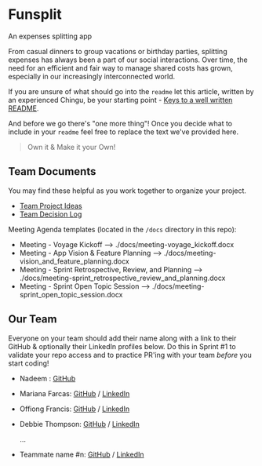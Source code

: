 # Funsplit

An expenses splitting app

From casual dinners to group vacations or birthday parties, splitting expenses has always been a part of our social interactions. Over time, the need for an efficient and fair way to manage shared costs has grown, especially in our increasingly interconnected world.


If you are unsure of what should go into the `readme` let this article,
written by an experienced Chingu, be your starting point - 
[Keys to a well written README](https://tinyurl.com/yk3wubft).

And before we go there's "one more thing"! Once you decide what to include
in your `readme` feel free to replace the text we've provided here.

> Own it & Make it your Own!

## Team Documents

You may find these helpful as you work together to organize your project.

- [Team Project Ideas](./docs/team_project_ideas.md)
- [Team Decision Log](./docs/team_decision_log.md)

Meeting Agenda templates (located in the `/docs` directory in this repo):

- Meeting - Voyage Kickoff --> ./docs/meeting-voyage_kickoff.docx
- Meeting - App Vision & Feature Planning --> ./docs/meeting-vision_and_feature_planning.docx
- Meeting - Sprint Retrospective, Review, and Planning --> ./docs/meeting-sprint_retrospective_review_and_planning.docx
- Meeting - Sprint Open Topic Session --> ./docs/meeting-sprint_open_topic_session.docx

## Our Team

Everyone on your team should add their name along with a link to their GitHub
& optionally their LinkedIn profiles below. Do this in Sprint #1 to validate
your repo access and to practice PR'ing with your team *before* you start
coding!

- Nadeem : [GitHub](https://github.com/707) 
- Mariana Farcas: [GitHub](https://github.com/MarianaFarcas) / [LinkedIn](http://linkedin.com/in/mariana-f-6592661b5)
- Offiong Francis: [GitHub](https://github.com/ELFrancisco4) / [LinkedIn](https://www.linkedin.com/in/francis-offiong-aa032120a/)
- Debbie Thompson: [GitHub](https://github.com/debbiect246) /  [LinkedIn](https://linkedin.com/in/debbie-thompson-1baa4733)

   ...
- Teammate name #n: [GitHub](https://github.com/ghaccountname) / [LinkedIn](https://linkedin.com/in/liaccountname)
